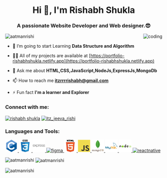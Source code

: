 <h1 align="center">Hi 👋, I'm Rishabh Shukla</h1>
<h3 align="center">A passionate Website Developer and Web designer.😎</h3>

<img align="right" alt="coding" widht=400px src="https://th.bing.com/th/id/R.3bd139022dfbf3b91ec200318cc13148?rik=CzYCF2b3Vruokw&riu=http%3a%2f%2forig02.deviantart.net%2fcd22%2ff%2f2014%2f222%2fe%2fb%2fzankyou_by_setonami-d7uio06.gif&ehk=iKmw7ud5jL590vLzLb6qWwtn30QxAD7IOzL4%2fARGsKk%3d&risl=1&pid=ImgRaw&r=0">

<p align="left"> <img src="https://komarev.com/ghpvc/?username=aatmanrishi&label=Profile%20views&color=0e75b6&style=flat" alt="aatmanrishi" /> </p>

- 🌱 I’m going to start Learning **Data Structure and Algorithm**

- 👨‍💻 All of my projects are available at [https://portfolio-rishabhshukla.netlify.app](https://portfolio-rishabhshukla.netlify.app)

- 💬 Ask me about **HTML,CSS,JavaScript,NodeJs,ExpressJs,MongoDb**

- 📫 How to reach me **itzrrrrishabh@gmail.com**

- ⚡ Fun fact **I'm a learner and Explorer**

<h3 align="left">Connect with me:</h3>
<p align="left">
<a href="https://linkedin.com/in/rishabh shukla" target="blank"><img align="center" src="https://raw.githubusercontent.com/rahuldkjain/github-profile-readme-generator/master/src/images/icons/Social/linked-in-alt.svg" alt="rishabh shukla" height="30" width="40" /></a>
<a href="https://instagram.com/itz_jeeva_rishi" target="blank"><img align="center" src="https://raw.githubusercontent.com/rahuldkjain/github-profile-readme-generator/master/src/images/icons/Social/instagram.svg" alt="itz_jeeva_rishi" height="30" width="40" /></a>
</p>

<h3 align="left">Languages and Tools:</h3>
<p align="left"> <a href="https://www.cprogramming.com/" target="_blank" rel="noreferrer"> <img src="https://raw.githubusercontent.com/devicons/devicon/master/icons/c/c-original.svg" alt="c" width="40" height="40"/> </a> <a href="https://www.w3schools.com/css/" target="_blank" rel="noreferrer"> <img src="https://raw.githubusercontent.com/devicons/devicon/master/icons/css3/css3-original-wordmark.svg" alt="css3" width="40" height="40"/> </a> <a href="https://expressjs.com" target="_blank" rel="noreferrer"> <img src="https://raw.githubusercontent.com/devicons/devicon/master/icons/express/express-original-wordmark.svg" alt="express" width="40" height="40"/> </a> <a href="https://www.figma.com/" target="_blank" rel="noreferrer"> <img src="https://www.vectorlogo.zone/logos/figma/figma-icon.svg" alt="figma" width="40" height="40"/> </a> <a href="https://www.w3.org/html/" target="_blank" rel="noreferrer"> <img src="https://raw.githubusercontent.com/devicons/devicon/master/icons/html5/html5-original-wordmark.svg" alt="html5" width="40" height="40"/> </a> <a href="https://developer.mozilla.org/en-US/docs/Web/JavaScript" target="_blank" rel="noreferrer"> <img src="https://raw.githubusercontent.com/devicons/devicon/master/icons/javascript/javascript-original.svg" alt="javascript" width="40" height="40"/> </a> <a href="https://www.mongodb.com/" target="_blank" rel="noreferrer"> <img src="https://raw.githubusercontent.com/devicons/devicon/master/icons/mongodb/mongodb-original-wordmark.svg" alt="mongodb" width="40" height="40"/> </a> <a href="https://www.mysql.com/" target="_blank" rel="noreferrer"> <img src="https://raw.githubusercontent.com/devicons/devicon/master/icons/mysql/mysql-original-wordmark.svg" alt="mysql" width="40" height="40"/> </a> <a href="https://nodejs.org" target="_blank" rel="noreferrer"> <img src="https://raw.githubusercontent.com/devicons/devicon/master/icons/nodejs/nodejs-original-wordmark.svg" alt="nodejs" width="40" height="40"/> </a> <a href="https://reactnative.dev/" target="_blank" rel="noreferrer"> <img src="https://reactnative.dev/img/header_logo.svg" alt="reactnative" width="40" height="40"/> </a> </p>

<p><img align="left" src="https://github-readme-stats.vercel.app/api/top-langs?username=aatmanrishi&show_icons=true&locale=en&layout=compact" alt="aatmanrishi" /></p>

<p>&nbsp;<img align="center" src="https://github-readme-stats.vercel.app/api?username=aatmanrishi&show_icons=true&locale=en" alt="aatmanrishi" /></p>

<p><img align="center" src="https://github-readme-streak-stats.herokuapp.com/?user=aatmanrishi&" alt="aatmanrishi" /></p>

